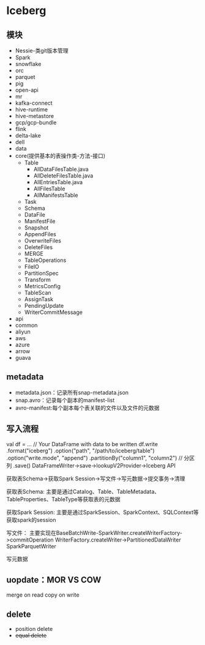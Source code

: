 # Iceberg

## 模块
- Nessie-类git版本管理
- Spark
- snowflake
- orc
- parquet
- pig
- open-api
- mr
- kafka-connect
- hive-runtime
- hive-metastore
- gcp/gcp-bundle
- flink
- delta-lake
- dell
- data
- core(提供基本的表操作类-方法-接口)
  - Table
    - AllDataFilesTable.java
    - AllDeleteFilesTable.java
    - AllEntriesTable.java
    - AllFilesTable
    - AllManifestsTable
  - Task
  - Schema
  - DataFile
  - ManifestFile
  - Snapshot
  - AppendFiles
  - OverwriteFiles
  - DeleteFiles
  - MERGE
  - TableOperations
  - FileIO
  - PartitionSpec
  - Transform
  - MetricsConfig
  - TableScan
  - AssignTask
  - PendingUpdate
  - WriterCommitMessage
- api
- common
- aliyun
- aws
- azure
- arrow
- guava

## metadata

- metadata.json：记录所有snap-metadata.json
- snap.avro：记录每个副本的manifest-list
- avro-manifest:每个副本每个表关联的文件以及文件的元数据

## 写入流程

val df = ... // Your DataFrame with data to be written
df.write
  .format("iceberg")
  .option("path", "/path/to/iceberg/table")
  .option("write.mode", "append")
  .partitionBy("column1", "column2") // 分区列
  .save()
DataFrameWriter->save->lookupV2Provider->Iceberg API

获取表Schema->获取Spark Session->写文件->写元数据->提交事务->清理

获取表Schema:
主要是通过Catalog、Table、TableMetadata、TableProperties、TableType等获取表的元数据

获取Spark Session:
主要是通过SparkSession、SparkContext、SQLContext等获取spark的session

写文件：
主要实现在BaseBatchWrite-SparkWriter.createWriterFactory->commitOperation
WriterFactory.createWriter->PartitionedDataWriter  
SparkParquetWriter

写元数据

## uopdate：MOR VS COW
merge on read
copy on write

## delete
- position delete
- ~~equal delete~~






